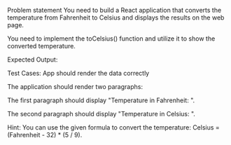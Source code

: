 Problem statement
You need to build a React application that converts the temperature from Fahrenheit to Celsius and displays the results on the web page.

You need to implement the toCelsius() function and utilize it to show the converted temperature.

Expected Output:

Test Cases:
App should render the data correctly

The application should render two paragraphs:

The first paragraph should display "Temperature in Fahrenheit: <temperature in Fahrenheit>".

The second paragraph should display "Temperature in Celsius: <temperature in Celsius>".

Hint:
You can use the given formula to convert the temperature:
Celsius = (Fahrenheit - 32) \* (5 / 9).
